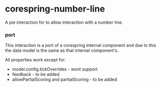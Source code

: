 # corespring-number-line

A pie interaction for to allow interaction with a number line.


### port

This interaction is a port of a corespring internal component and due to this the data model is the same as that internal component's.

All properties work except for: 
* model.config.tickOverrides - wont support
* feedback - to be added
* allowPartialScoring and partialScoring - to be added


